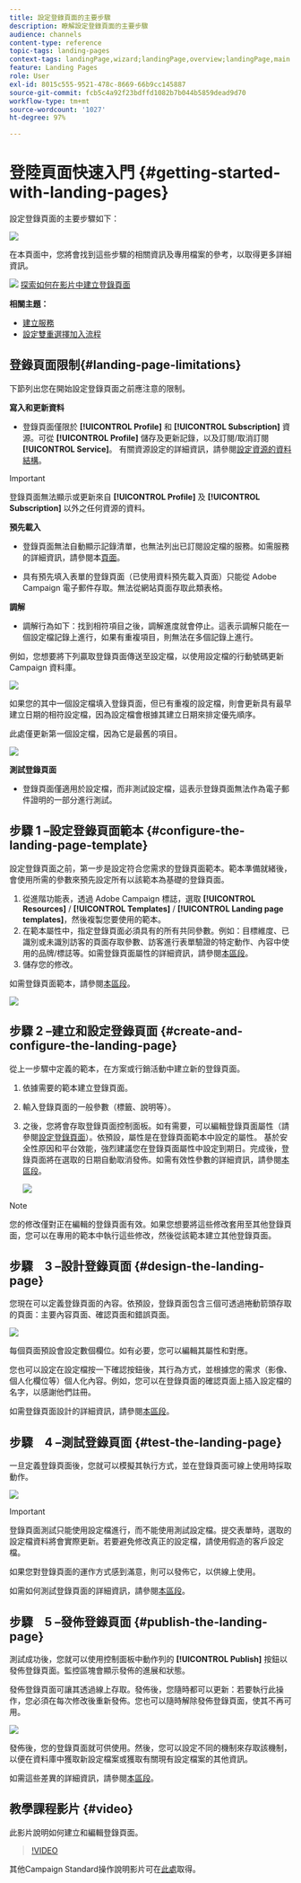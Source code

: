 ```yaml
---
title: 設定登錄頁面的主要步驟
description: 瞭解設定登錄頁面的主要步驟
audience: channels
content-type: reference
topic-tags: landing-pages
context-tags: landingPage,wizard;landingPage,overview;landingPage,main
feature: Landing Pages
role: User
exl-id: 8015c555-9521-478c-8669-66b9cc145887
source-git-commit: fcb5c4a92f23bdffd1082b7b044b5859dead9d70
workflow-type: tm+mt
source-wordcount: '1027'
ht-degree: 97%

---
```


# 登陸頁面快速入門 {#getting-started-with-landing-pages}

設定登錄頁面的主要步驟如下：

![](assets/lp_steps.png)

在本頁面中，您將會找到這些步驟的相關資訊及專用檔案的參考，以取得更多詳細資訊。

![](assets/do-not-localize/how-to-video.png) [探索如何在影片中建立登錄頁面](#video)

**相關主題：**

* [建立服務](../../audiences/using/creating-a-service.md)
* [設定雙重選擇加入流程](setting-up-a-double-opt-in-process.md)

## 登錄頁面限制{#landing-page-limitations}

下節列出您在開始設定登錄頁面之前應注意的限制。

**寫入和更新資料**

* 登錄頁面僅限於 **[!UICONTROL Profile]** 和 **[!UICONTROL Subscription]** 資源。可從 **[!UICONTROL Profile]** 儲存及更新記錄，以及訂閱/取消訂閱 **[!UICONTROL Service]**。
有關資源設定的詳細資訊，請參閱[設定資源的資料結構](../../developing/using/configuring-the-resource-s-data-structure.md)。

>[!IMPORTANT]
>
>登錄頁面無法顯示或更新來自 **[!UICONTROL Profile]** 及 **[!UICONTROL Subscription]** 以外之任何資源的資料。

**預先載入**

* 登錄頁面無法自動顯示記錄清單，也無法列出已訂閱設定檔的服務。如需服務的詳細資訊，請參閱本[頁面](../../audiences/using/creating-a-service.md)。

* 具有預先填入表單的登錄頁面（已使用資料預先載入頁面）只能從 Adobe Campaign 電子郵件存取。無法從網站頁面存取此類表格。

**調解**

* 調解行為如下：找到相符項目之後，調解進度就會停止。這表示調解只能在一個設定檔記錄上進行，如果有重複項目，則無法在多個記錄上進行。

例如，您想要將下列贏取登錄頁面傳送至設定檔，以使用設定檔的行動號碼更新 Campaign 資料庫。

![](assets/landing_page_limitation_1.png)

如果您的其中一個設定檔填入登錄頁面，但已有重複的設定檔，則會更新具有最早建立日期的相符設定檔，因為設定檔會根據其建立日期來排定優先順序。

此處僅更新第一個設定檔，因為它是最舊的項目。

![](assets/landing_page_limitation_2.png)

**測試登錄頁面**

* 登錄頁面僅適用於設定檔，而非測試設定檔，這表示登錄頁面無法作為電子郵件證明的一部分進行測試。

## 步驟 1 –設定登錄頁面範本 {#configure-the-landing-page-template}

設定登錄頁面之前，第一步是設定符合您需求的登錄頁面範本。範本準備就緒後，會使用所需的參數來預先設定所有以該範本為基礎的登錄頁面。

1. 從進階功能表，透過 Adobe Campaign 標誌，選取 **[!UICONTROL Resources]** / **[!UICONTROL Templates]** / **[!UICONTROL Landing page templates]**，然後複製您要使用的範本。
1. 在範本屬性中，指定登錄頁面必須具有的所有共同參數。例如：目標維度、已識別或未識別訪客的頁面存取參數、訪客進行表單驗證的特定動作、內容中使用的品牌/標誌等。如需登錄頁面屬性的詳細資訊，請參閱[本區段](../../channels/using/configuring-landing-page.md)。
1. 儲存您的修改。

如需登錄頁面範本，請參閱[本區段](../../channels/using/getting-started-with-landing-pages.md)。

![](assets/lp-steps1.png)

## 步驟 2 –建立和設定登錄頁面 {#create-and-configure-the-landing-page}

從上一步驟中定義的範本，在方案或行銷活動中建立新的登錄頁面。

1. 依據需要的範本建立登錄頁面。
1. 輸入登錄頁面的一般參數（標籤、說明等）。
1. 之後，您將會存取登錄頁面控制面板。如有需要，可以編輯登錄頁面屬性（請參閱[設定登錄頁面](../../channels/using/configuring-landing-page.md)）。依預設，屬性是在登錄頁面範本中設定的屬性。
基於安全性原因和平台效能，強烈建議您在登錄頁面屬性中設定到期日。完成後，登錄頁面將在選取的日期自動取消發佈。如需有效性參數的詳細資訊，請參閱[本區段](../../channels/using/testing-publishing-landing-page.md#setting-up-validity-parameters)。

   ![](assets/lp-steps3.png)

>[!NOTE]
>
>您的修改僅對正在編輯的登錄頁面有效。如果您想要將這些修改套用至其他登錄頁面，您可以在專用的範本中執行這些修改，然後從該範本建立其他登錄頁面。

## 步驟　3 –設計登錄頁面 {#design-the-landing-page}

您現在可以定義登錄頁面的內容。依預設，登錄頁面包含三個可透過捲動箭頭存取的頁面：主要內容頁面、確認頁面和錯誤頁面。

![](assets/lp-steps4.png)

每個頁面預設會設定數個欄位。如有必要，您可以編輯其屬性和對應。

您也可以設定在設定檔按一下確認按鈕後，其行為方式，並根據您的需求（影像、個人化欄位等）個人化內容。例如，您可以在登錄頁面的確認頁面上插入設定檔的名字，以感謝他們註冊。

如需登錄頁面設計的詳細資訊，請參閱[本區段](../../channels/using/designing-a-landing-page.md)。

## 步驟　4 –測試登錄頁面 {#test-the-landing-page}

一旦定義登錄頁面後，您就可以模擬其執行方式，並在登錄頁面可線上使用時採取動作。

![](assets/lp-steps5.png)

>[!IMPORTANT]
>
>登錄頁面測試只能使用設定檔進行，而不能使用測試設定檔。提交表單時，選取的設定檔資料將會實際更新。若要避免修改真正的設定檔，請使用假造的客戶設定檔。

如果您對登錄頁面的運作方式感到滿意，則可以發佈它，以供線上使用。

如需如何測試登錄頁面的詳細資訊，請參閱[本區段](../../channels/using/testing-publishing-landing-page.md#testing-the-landing-page-)。

## 步驟　5 –發佈登錄頁面 {#publish-the-landing-page}

測試成功後，您就可以使用控制面板中動作列的 **[!UICONTROL Publish]** 按鈕以發佈登錄頁面。監控區塊會顯示發佈的進展和狀態。

發佈登錄頁面可讓其透過線上存取。發佈後，您隨時都可以更新：若要執行此操作，您必須在每次修改後重新發佈。您也可以隨時解除發佈登錄頁面，使其不再可用。

![](assets/lp-steps6.png)

發佈後，您的登錄頁面就可供使用。然後，您可以設定不同的機制來存取該機制，以便在資料庫中獲取新設定檔案或獲取有關現有設定檔案的其他資訊。

如需這些差異的詳細資訊，請參閱[本區段](../../channels/using/testing-publishing-landing-page.md#publishing-a-landing-page)。

## 教學課程影片 {#video}

此影片說明如何建立和編輯登錄頁面。

>[!VIDEO](https://video.tv.adobe.com/v/24093?quality=12)

其他Campaign Standard操作說明影片可在[此處](https://experienceleague.adobe.com/docs/campaign-standard-learn/tutorials/overview.html?lang=zh-Hant)取得。
